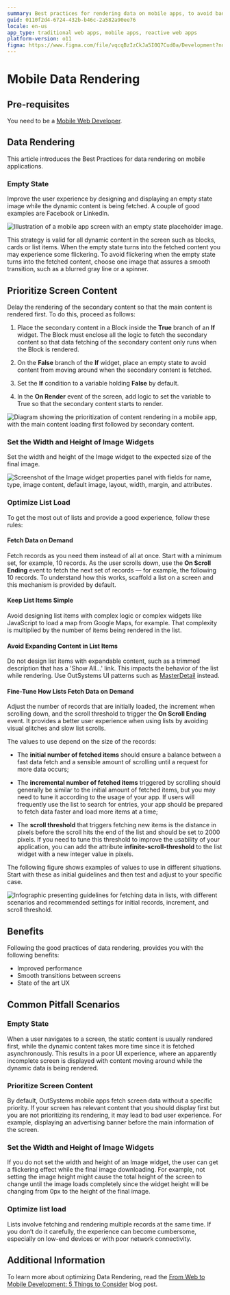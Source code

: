 ```yaml
---
summary: Best practices for rendering data on mobile apps, to avoid bad user experiences like image flickering or long loading times.
guid: 0110f2d4-6724-432b-b46c-2a582a90ee76
locale: en-us
app_type: traditional web apps, mobile apps, reactive web apps
platform-version: o11
figma: https://www.figma.com/file/vqcqBzIzCkJa5I0Q7Cud0a/Development?node-id=342:252
---
```


# Mobile Data Rendering

## Pre-requisites

You need to be a [Mobile Web Developer](https://www.outsystems.com/learn/paths/1/becoming-a-mobile-developer/).

## Data Rendering

This article introduces the Best Practices for data rendering on mobile applications.

### Empty State

Improve the user experience by designing and displaying an empty state image while the dynamic content is being fetched. A couple of good examples are Facebook or LinkedIn.

![Illustration of a mobile app screen with an empty state placeholder image.](images/empty-state-image.png "Empty State Placeholder")

This strategy is valid for all dynamic content in the screen such as blocks, cards or list items. When the empty state turns into the fetched content you may experience some flickering. To avoid flickering when the empty state turns into the fetched content, choose one image that assures a smooth transition, such as a blurred gray line or a spinner.

## Prioritize Screen Content

Delay the rendering of the secondary content so that the main content is rendered first. To do this, proceed as follows:

1. Place the secondary content in a Block inside the **True** branch of an **If** widget. The Block must enclose all the logic to fetch the secondary content so that data fetching of the secondary content only runs when the Block is rendered.

1. On the **False** branch of the **If** widget, place an empty state to avoid content from moving around when the secondary content is fetched.

1. Set the **If** condition to a variable holding **False** by default.

1. In the **On Render** event of the screen, add logic to set the variable to True so that the secondary content starts to render.

![Diagram showing the prioritization of content rendering in a mobile app, with the main content loading first followed by secondary content.](images/prioritized-screen-content.png "Content Prioritization in Mobile App")

### Set the Width and Height of Image Widgets

Set the width and height of the Image widget to the expected size of the final image.

![Screenshot of the Image widget properties panel with fields for name, type, image content, default image, layout, width, margin, and attributes.](images/image-properties.png "Image Widget Properties")

### Optimize List Load

To get the most out of lists and provide a good experience, follow these rules:

#### Fetch Data on Demand

Fetch records as you need them instead of all at once. Start with a minimum set, for example, 10 records. As the user scrolls down, use the **On Scroll Ending** event to fetch the next set of records — for example, the following 10 records.
To understand how this works, scaffold a list on a screen and this mechanism is provided by default.

#### Keep List Items Simple

Avoid designing list items with complex logic or complex widgets like JavaScript to load a map from Google Maps, for example. That complexity is multiplied by the number of items being rendered in the list.

#### Avoid Expanding Content in List Items

Do not design list items with expandable content, such as a trimmed description that has a 'Show All...' link. This impacts the behavior of the list while rendering. Use OutSystems UI patterns such as [MasterDetail](https://success.outsystems.com/Documentation/11/Developing_an_Application/Design_UI/Patterns/Using_Mobile_and_Reactive_Patterns/Adaptive/Master_Detail) instead.

#### Fine-Tune How Lists Fetch Data on Demand

Adjust the number of records that are initially loaded, the increment when scrolling down, and the scroll threshold to trigger the **On Scroll Ending** event. It provides a better user experience when using lists by avoiding visual glitches and slow list scrolls.

The values to use depend on the size of the records:

* The **initial number of fetched items** should ensure a balance between a fast data fetch and a sensible amount of scrolling until a request for more data occurs;

* The **incremental number of fetched items** triggered by scrolling should generally be similar to the initial amount of fetched items, but you may need to tune it according to the usage of your app. If users will frequently use the list to search for entries, your app should be prepared to fetch data faster and load more items at a time;

* The **scroll threshold** that triggers fetching new items is the distance in pixels before the scroll hits the end of the list and should be set to 2000 pixels. If you need to tune this threshold to improve the usability of your application, you can add the attribute **infinite-scroll-threshold** to the list widget with a new integer value in pixels.

The following figure shows examples of values to use in different situations. Start with these as initial guidelines and then test and adjust to your specific case.

![Infographic presenting guidelines for fetching data in lists, with different scenarios and recommended settings for initial records, increment, and scroll threshold.](images/guidelines-fetching-data-on-lists.png "Guidelines for Fetching Data in Lists")

## Benefits

Following the good practices of data rendering, provides you with the following benefits:

* Improved performance
* Smooth transitions between screens
* State of the art UX

## Common Pitfall Scenarios

### Empty State

When a user navigates to a screen, the static content is usually rendered first, while the dynamic content takes more time since it is fetched asynchronously. This results in a poor UI experience, where an apparently incomplete screen is displayed with content moving around while the dynamic data is being rendered.

### Prioritize Screen Content

By default, OutSystems mobile apps fetch screen data without a specific priority. If your screen has relevant content that you should display first but you are not prioritizing its rendering, it may lead to bad user experience. For example, displaying an advertising banner before the main information of the screen.

### Set the Width and Height of Image Widgets

If you do not set the width and height of an Image widget, the user can get a flickering effect while the final image downloading. For example, not setting the image height might cause the total height of the screen to change until the image loads completely since the widget height will be changing from 0px to the height of the final image.

### Optimize list load

Lists involve fetching and rendering multiple records at the same time. If you don’t do it carefully, the experience can become cumbersome, especially on low-end devices or with poor network connectivity.

## Additional Information

To learn more about optimizing Data Rendering, read the [From Web to Mobile Development: 5 Things to Consider](https://www.outsystems.com/blog/from-web-to-mobile-development-5-things-to-consider.html) blog post.
